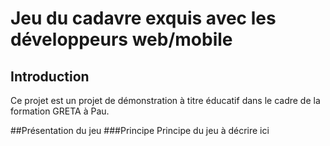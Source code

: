 # Jeu du cadavre exquis avec les développeurs web/mobile
## Introduction
Ce projet est un projet de démonstration à titre éducatif dans le cadre de la formation GRETA à Pau.

##Présentation du jeu
###Principe
Principe du jeu à décrire ici
